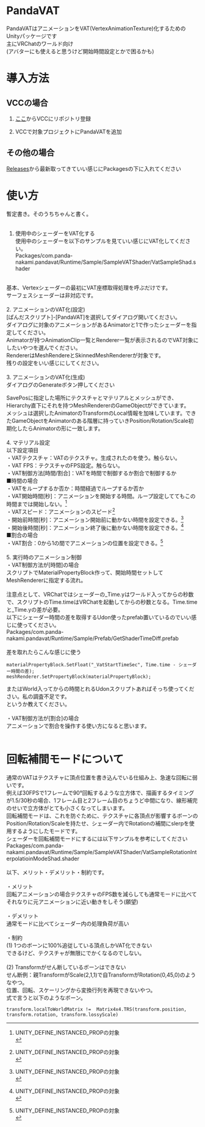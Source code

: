 # PandaVAT
PandaVATはアニメーションをVAT(VertexAnimationTexture)化するためのUnityパッケージです<br>
主にVRChatのワールド向け<br>
(アバターにも使えると思うけど開始時間設定とかで困るかも)<br>

# 導入方法
## VCCの場合
1. [ここ](https://pandanakami.github.io/vpm-package-list/install/)からVCCにリポジトリ登録

2. VCCで対象プロジェクトにPandaVATを追加

## その他の場合
[Releases](https://github.com/pandanakami/PandaVAT/releases)から最新取ってきていい感じにPackagesの下に入れてください

# 使い方
暫定書き。そのうちちゃんと書く。<br>
<br>
1. 使用中のシェーダーをVAT化する<br>
使用中のシェーダーを以下のサンプルを見ていい感じにVAT化してください。<br>
Packages/com.panda-nakami.pandavat/Runtime/Sample/SampleVATShader/VatSampleShad.shader<br>
<br>
基本、Vertexシェーダーの最初にVAT座標取得処理を呼ぶだけです。<br>
サーフェスシェーダーは非対応です。<br>

<br>
2. アニメーションのVAT化(設定)<br>
[ぱんだスクリプト]-[PandaVAT]を選択してダイアログ開いてください。<br>
ダイアログに対象のアニメーションがあるAnimatorと1で作ったシェーダーを指定してください。<br>
Animatorが持つAnimationClip一覧とRenderer一覧が表示されるのでVAT対象にしたいやつを選んでください。<br>
RendererはMeshRendereとSkinnedMeshRendererが対象です。<br>
残りの設定をいい感じにしてください。<br>
<br>
3. アニメーションのVAT化(生成)<br>
ダイアログのGenerateボタン押してください<br>

SavePosに指定した場所にテクスチャとマテリアルとメッシュができ、Hierarchy直下にそれを持つMeshRendererのGameObjectができています。<br>
メッシュは選択したAnimatorのTransformのLocal情報を加味しています。できたGameObjectをAnimatorのある階層に持っていきPosition/Rotation/Scale初期化したらAnimatorの形に一致します。<br>
<br>
4. マテリアル設定<br>
以下設定項目<br>
・VATテクスチャ：VATのテクスチャ。生成されたのを使う。触らない。<br>
・VAT FPS：テクスチャのFPS設定。触らない。<br>
・VAT制御方法[時間/割合]：VATを時間で制御するか割合で制御するか<br>
■時間の場合<br>
・VATをループするか否か：時間経過でループするか否か<br>
・VAT開始時間[秒]：アニメーションを開始する時間。ループ設定しててもこの時間までは開始しない。[^1]<br>
・VATスピード：アニメーションのスピード[^1]<br>
・開始前時間[秒]：アニメーション開始前に動かない時間を設定できる。[^1]<br>
・開始後時間[秒]：アニメーション終了後に動かない時間を設定できる。[^1]<br>
■割合の場合<br>
・VAT割合：0から1の間でアニメーションの位置を設定できる。[^1]<br>
<br>
5. 実行時のアニメーション制御<br>
・VAT制御方法が[時間]の場合<br>
スクリプトでMaterialPropertyBlock作って、開始時間セットしてMeshRendererに指定する流れ。<br>
<br>
注意点として、VRChatではシェーダーの_Time.yはワールド入ってからの秒数で、スクリプトのTime.timeはVRChatを起動してからの秒数となる。Time.timeと_Time.yの差が必要。<br>
以下にシェーダー時間の差を取得するUdon使ったprefab置いているのでいい感じに使ってください。<br>
Packages/com.panda-nakami.pandavat/Runtime/Sample/Prefab/GetShaderTimeDiff.prefab<br>
<br>
差を取れたらこんな感じに使う
```
materialPropertyBlock.SetFloat("_VatStartTimeSec", Time.time - シェーダー時間の差);
meshRenderer.SetPropertyBlock(materialPropertyBlock);
```
またはWorld入ってからの時間とれるUdonスクリプトあればそっち使ってください。私の調査不足です。<br>
というか教えてください。<br>
<br>
・VAT制御方法が[割合]の場合<br>
アニメーションで割合を操作する使い方になると思います。<br>
<br>
# 回転補間モードについて<br>
通常のVATはテクスチャに頂点位置を書き込んでいる仕組み上、急速な回転に弱いです。<br>
例えば30FPSで1フレームで90°回転するような立方体で、描画するタイミングが1.5/30秒の場合、1フレーム目と2フレーム目のちょうど中間になり、線形補完のせいで立方体がとても小さくなってしまいます。<br>
回転補間モードは、これを防ぐために、テクスチャに各頂点が影響するボーンのPosition/Rotation/Scaleを持たせ、シェーダー内でRotationの補間にslerpを使用するようにしたモードです。<br>
シェーダーを回転補間モードにするには以下サンプルを参考にしてください<br>
Packages/com.panda-nakami.pandavat/Runtime/Sample/SampleVATShader/VatSampleRotationInterpolatioinModeShad.shader<br>
<br>
以下、メリット・デメリット・制約です。<br>
<br>
・メリット<br>
回転アニメーションの場合テクスチャのFPS数を減らしても通常モードに比べてそれなりに元アニメーションに近い動きをしそう(願望)<br>
<br>
・デメリット<br>
通常モードに比べてシェーダー内の処理負荷が高い<br>
<br>
・制約<br>
(1) 1つのボーンに100%追従している頂点しかVAT化できない<br>
できるけど、テクスチャが無限にでかくなるのでしない。<br>
<br>
(2) Transformがせん断しているボーンはできない<br>
せん断例：親TransformがScale(2,1,1)で自TransformがRotation(0,45,0)のようなやつ。<br>
位置、回転、スケーリングから変換行列を再現できないやつ。<br>
式で言うと以下のようなボーン。
```
transform.localToWorldMatrix !=  Matrix4x4.TRS(transform.position, transform.rotation, transform.lossyScale)
```
[^1]: UNITY_DEFINE_INSTANCED_PROPの対象<br>